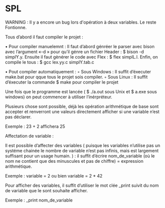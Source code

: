 # SPL

WARNING : Il y a encore un bug lors d'opération à deux variables. Le reste Fontionne.


Tous d’abord il faut compiler le projet :

• Pour compiler manuelemnt :
          Il faut d’abord génréer le parser avec bison avec l’argument «-d » pour qu’il génre un fichier Header : $ bison -d simplY.y. Ensuite il faut gènérer le 	    code avec Flex : $ flex simplL.l. Enfin, on compile le tous : 
          $ gcc lex.yy.c simplY.tab.c

• Pout compiler automatiquement :
  	◦ Sous Windows : 
               		Il suffit d’éxecuter make.bat pour qque tous le projet sois compiler.
        ◦ Sous Linux : 
               		Il suffit d’éxecuter la commande $ make pour compiler le projet
                                   		
 

Une fois que le programme est lancée ( $ ./a.out sous Unix et $ a.exe sous windows) on peut commencer à utiliser l’inérpréteur.

Plusieurs chose sont possible, déjà les opération arithmétique de base sont accepter et renverront une valeurs directement afficher si une variable n’est pas déclarer. 

Exemple : 23 + 2 affichera 25

Affectation de variable :

Il est possible d’affecter des variables ( puisque les variables n’utilise pas un systéme chainée le nombre de variable n’est pas infinis, mais est largement suffisant pour un usage humain. ) : il suffit d’écrire nom_de_variable (où le nom ne contient que des minuscules et pas de chiffre) = expression arithmétique.

Exemple : variable = 2 ou bien variable = 2 * 42

Pour afficher des variables, il suffit d’utiliser le mot clée _print suivit du nom de variable que le sont souhaite afficher.

Exemple : _print nom_de_variable
